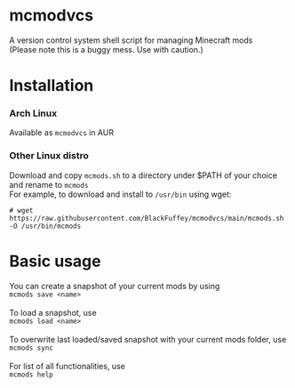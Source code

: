 # mcmodvcs
A version control system shell script for managing Minecraft mods \
(Please note this is a buggy mess. Use with caution.)
# Installation
### Arch Linux
Available as `mcmodvcs` in AUR
### Other Linux distro
Download and copy `mcmods.sh` to a directory under $PATH of your choice and rename to `mcmods`\
For example, to download and install to `/usr/bin` using wget:
``` 
# wget https://raw.githubusercontent.com/BlackFuffey/mcmodvcs/main/mcmods.sh -O /usr/bin/mcmods
```
# Basic usage
You can create a snapshot of your current mods by using\
``` mcmods save <name> ```\
\
To load a snapshot, use\
``` mcmods load <name> ```\
\
To overwrite last loaded/saved snapshot with your current mods folder, use\
``` mcmods sync ```\
\
For list of all functionalities, use\
``` mcmods help ```

